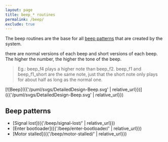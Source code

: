 ```yaml
---
layout: page
title: beep_* routines
permalink: /beep/
exclude: true
---
```


The beep routines are the base for all [beep patterns](#beep-patterns) that are created by the system.

there are normal versions of each beep and short versions of each beep. The higher the number, the higher the tone of the beep.

> Eg.: beep_f4 plays a higher note than beep_f2. beep_f1 and beep_f1_short are the same note, just that the short note only plays for about half as long as the normal one.

[![Beep]({{'/puml/svgs/DetailedDesign-Beep.svg' | relative_url}})]({{'/puml/svgs/DetailedDesign-Beep.svg' | relative_url}})

## Beep patterns
* [Signal lost]({{'/beep/signal-lost/' | relative_url}})
* [Enter bootloader]({{'/beep/enter-bootloader/' | relative_url}})
* [Motor stalled]({{'/beep/motor-stalled/' | relative_url}})

